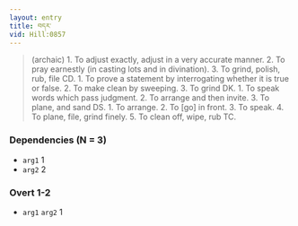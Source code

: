 ```yaml
---
layout: entry
title: བདར་
vid: Hill:0857
---
```

> (archaic) 1. To adjust exactly, adjust in a very accurate manner. 2. To pray earnestly (in casting lots and in divination). 3. To grind, polish, rub, file CD. 1. To prove a statement by interrogating whether it is true or false. 2. To make clean by sweeping. 3. To grind DK. 1. To speak words which pass judgment. 2. To arrange and then invite. 3. To plane, and sand DS. 1. To arrange. 2. To [go] in front. 3. To speak. 4. To plane, file, grind finely. 5. To clean off, wipe, rub TC.
### Dependencies (N = 3)
* `arg1` 1
* `arg2` 2


### Overt 1-2
* `arg1` `arg2` 1
